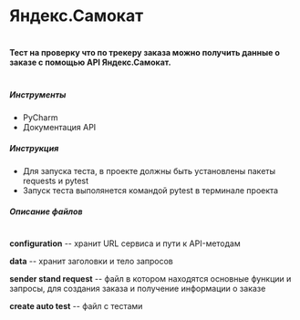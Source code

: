 # Яндекс.Самокат
   #
   #### Тест на проверку что по трекеру заказа можно получить данные о заказе с помощью API Яндекс.Самокат.
   #
   
##### **Инструменты**
 
* PyCharm
* Документация API

##### **Инструкция**

- Для запуска теста, в проекте должны быть установлены пакеты requests и pytest
- Запуск теста выполянется командой pytest в терминале проекта
  
 ##### **Описание файлов**
#

**configuration** -- хранит URL сервиса и пути к API-методам

**data** -- хранит заголовки и тело запросов

**sender stand request** -- файл в котором находятся основные функции и запросы, 
для создания заказа и получение информации о заказе

**create auto test** -- файл с тестами
